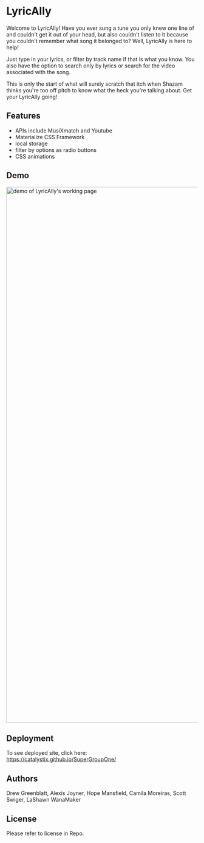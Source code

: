 # LyricAlly
Welcome to LyricAlly! Have you ever sung a tune you only knew one line of and couldn't get it out of your head, but also couldn't listen to it because you couldn't remember what song it belonged to? Well, LyricAlly is here to help!

Just type in your lyrics, or filter by track name if that is what you know. You also have the option to search only by lyrics or search for the video associated with the song.

This is only the start of what will surely scratch that itch when Shazam thinks you're too off pitch to know what the heck you're talking about.
Get your LyricAlly going!


## Features
- APIs include MusiXmatch and Youtube
- Materialize CSS Framework
- local storage
- filter by options as radio buttons
- CSS animations


## Demo
<img width="1410" alt="demo of LyricAlly's working page" src="https://user-images.githubusercontent.com/115678318/213558819-3250c93d-11c3-4c9f-8c34-6b9d38afd162.png">


## Deployment
To see deployed site, click here: https://catalystix.github.io/SuperGroupOne/


## Authors
Drew Greenblatt, Alexis Joyner, Hope Mansfield, Camila Moreiras, Scott Swiger, LaShawn WanaMaker


## License
Please refer to license in Repo.

